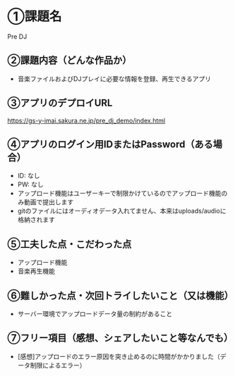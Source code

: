 # ①課題名
Pre DJ

## ②課題内容（どんな作品か）
- 音楽ファイルおよびDJプレイに必要な情報を登録、再生できるアプリ

## ③アプリのデプロイURL
https://gs-y-imai.sakura.ne.jp/pre_dj_demo/index.html

## ④アプリのログイン用IDまたはPassword（ある場合）
- ID: なし
- PW: なし
- アップロード機能はユーザーキーで制限かけているのでアップロード機能のみ動画で提出します
- gitのファイルにはオーディオデータ入れてません、本来はuploads/audioに格納されます

## ⑤工夫した点・こだわった点
- アップロード機能
- 音楽再生機能


## ⑥難しかった点・次回トライしたいこと（又は機能）
- サーバー環境でアップロードデータ量の制約があること



## ⑦フリー項目（感想、シェアしたいこと等なんでも）
- [感想]アップロードのエラー原因を突き止めるのに時間がかかりました（データ制限によるエラー）
